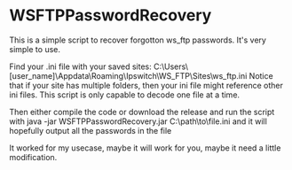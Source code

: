 # WSFTPPasswordRecovery
This is a simple script to recover forgotton ws_ftp passwords. It's very simple to use.

Find your .ini file with your saved sites: C:\Users\\[user_name]\Appdata\Roaming\Ipswitch\WS_FTP\Sites\ws_ftp.ini
Notice that if your site has multiple folders, then your ini file might reference other ini files. This script is only capable to decode one file at a time.

Then either compile the code or download the release and run the script with java -jar WSFTPPasswordRecovery.jar C:\\path\to\file.ini and it will hopefully output all the passwords in the file

It worked for my usecase, maybe it will work for you, maybe it need a little modification.
